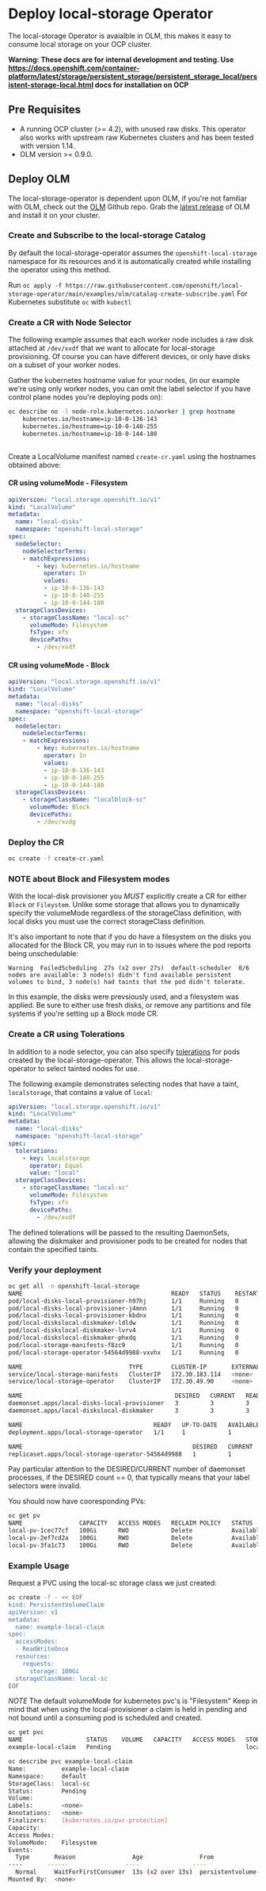 # Deploy local-storage Operator

The local-storage Operator is avaialble in OLM, this makes it easy to consume local storage on your OCP cluster.

**Warning: These docs are for internal development and testing. Use https://docs.openshift.com/container-platform/latest/storage/persistent_storage/persistent_storage_local/persistent-storage-local.html docs for installation on OCP**

## Pre Requisites

* A running OCP cluster (>= 4.2), with unused raw disks.  This operator also works with upstream raw Kubernetes clusters
  and has been tested with version 1.14.
* OLM version >= 0.9.0.

## Deploy OLM

The local-storage-operator is dependent upon OLM, if you're not familiar with OLM, check out the [OLM](https://github.com/operator-framework/operator-lifecycle-manager)
Github repo.  Grab the [latest release](https://github.com/operator-framework/operator-lifecycle-manager/releases) of OLM and install it on your cluster. 

### Create and Subscribe to the local-storage Catalog

By default the local-storage-operator assumes the `openshift-local-storage` namespace for its resources and it is automatically created while installing
the operator using this method.


Run
`oc apply -f https://raw.githubusercontent.com/openshift/local-storage-operator/main/examples/olm/catalog-create-subscribe.yaml`
For Kubernetes substitute `oc` with `kubectl`

### Create a CR with Node Selector

The following example assumes that each worker node includes a raw disk attached at ``/dev/xvdf`` that we want to allocate for local-storage provisioning.  Of course you can have different devices, or only have disks on a subset of your worker nodes.

Gather the kubernetes hostname value for your nodes, (in our example we're using only worker nodes, you can omit the label selector if you have control plane nodes you're deploying pods on):

```bash
oc describe no -l node-role.kubernetes.io/worker | grep hostname
	kubernetes.io/hostname=ip-10-0-136-143
	kubernetes.io/hostname=ip-10-0-140-255
	kubernetes.io/hostname=ip-10-0-144-180
	
```

Create a LocalVolume manifest named ``create-cr.yaml`` using the hostnames obtained above:

#### CR using volumeMode - Filesystem

```yaml
apiVersion: "local.storage.openshift.io/v1"
kind: "LocalVolume"
metadata:
  name: "local-disks"
  namespace: "openshift-local-storage"
spec:
  nodeSelector:
    nodeSelectorTerms:
    - matchExpressions:
        - key: kubernetes.io/hostname
          operator: In
          values:
          - ip-10-0-136-143
          - ip-10-0-140-255
          - ip-10-0-144-180
  storageClassDevices:
    - storageClassName: "local-sc"
      volumeMode: Filesystem
      fsType: xfs
      devicePaths:
        - /dev/xvdf
```

#### CR using volumeMode - Block

```yaml
apiVersion: "local.storage.openshift.io/v1"
kind: "LocalVolume"
metadata:
  name: "local-disks"
  namespace: "openshift-local-storage"
spec:
  nodeSelector:
    nodeSelectorTerms:
    - matchExpressions:
        - key: kubernetes.io/hostname
          operator: In
          values:
          - ip-10-0-136-143
          - ip-10-0-140-255
          - ip-10-0-144-180
  storageClassDevices:
    - storageClassName: "localblock-sc"
      volumeMode: Block 
      devicePaths:
        - /dev/xvdg
```

### Deploy the CR

```bash
oc create -f create-cr.yaml
```

### NOTE about Block and Filesystem modes

With the local-disk provisioner you *MUST* explicitly create a CR for either `Block` or `Fileystem`. 
Unlike some storage that allows you to dynamically specify the volumeMode regardless of the 
storageClass definition, with local disks you must use the correct storageClass definition.

It's also important to note that if you do have a filesystem on the disks you allocated for
the Block CR, you may run in to issues where the pod reports being unschedulable:

``Warning  FailedScheduling  27s (x2 over 27s)  default-scheduler  0/6 nodes are available: 3 node(s) didn't find available persistent volumes to bind, 3 node(s) had taints that the pod didn't tolerate.``

In this example, the disks were prevsiously used, and a filesystem was applied.  Be sure to either use fresh disks, or remove any partitions and file systems if you're setting up a Block mode CR.

### Create a CR using Tolerations

In addition to a node selector, you can also specify [tolerations](https://docs.openshift.com/container-platform/latest/nodes/scheduling/nodes-scheduler-taints-tolerations.html) 
for pods created by the local-storage-operator. This allows the local-storage-operator to select
tainted nodes for use.

The following example demonstrates selecting nodes that have a taint, `localstorage`, 
that contains a value of `local`:

```yaml
apiVersion: "local.storage.openshift.io/v1"
kind: "LocalVolume"
metadata:
  name: "local-disks"
  namespace: "openshift-local-storage"
spec:
  tolerations:
    - key: localstorage
      operator: Equal
      value: "local"
  storageClassDevices:
    - storageClassName: "local-sc"
      volumeMode: Filesystem
      fsType: xfs
      devicePaths:
        - /dev/xvdf
```

The defined tolerations will be passed to the resulting DaemonSets, allowing the diskmaker and provisioner pods to be created for nodes that contain the specified taints.

### Verify your deployment

```bash
oc get all -n openshift-local-storage
NAME                                          READY   STATUS    RESTARTS   AGE
pod/local-disks-local-provisioner-h97hj       1/1     Running   0          46m
pod/local-disks-local-provisioner-j4mnn       1/1     Running   0          46m
pod/local-disks-local-provisioner-kbdnx       1/1     Running   0          46m
pod/local-diskslocal-diskmaker-ldldw          1/1     Running   0          46m
pod/local-diskslocal-diskmaker-lvrv4          1/1     Running   0          46m
pod/local-diskslocal-diskmaker-phxdq          1/1     Running   0          46m
pod/local-storage-manifests-f8zc9             1/1     Running   0          48m
pod/local-storage-operator-54564d9988-vxvhx   1/1     Running   0          47m

NAME                              TYPE        CLUSTER-IP       EXTERNAL-IP   PORT(S)     AGE
service/local-storage-manifests   ClusterIP   172.30.183.114   <none>        50051/TCP   48m
service/local-storage-operator    ClusterIP   172.30.49.90     <none>        60000/TCP   47m

NAME                                           DESIRED   CURRENT   READY   UP-TO-DATE   AVAILABLE   NODE SELECTOR   AGE
daemonset.apps/local-disks-local-provisioner   3         3         3       3            3           <none>          46m
daemonset.apps/local-diskslocal-diskmaker      3         3         3       3            3           <none>          46m

NAME                                     READY   UP-TO-DATE   AVAILABLE   AGE
deployment.apps/local-storage-operator   1/1     1            1           47m

NAME                                                DESIRED   CURRENT   READY   AGE
replicaset.apps/local-storage-operator-54564d9988   1         1         1       47m
```

Pay particular attention to the DESIRED/CURRENT number of daemonset processes, if the DESIRED count == 0, that typically means that your label selectors were invalid.

You should now have cooresponding PVs:

```bash
oc get pv
NAME                CAPACITY   ACCESS MODES   RECLAIM POLICY   STATUS      CLAIM   STORAGECLASS   REASON   AGE
local-pv-1cec77cf   100Gi      RWO            Delete           Available           local-sc                88m
local-pv-2ef7cd2a   100Gi      RWO            Delete           Available           local-sc                82m
local-pv-3fa1c73    100Gi      RWO            Delete           Available           local-sc                48m
```

### Example Usage

Request a PVC using the local-sc storage class we just created:

```bash
oc create -f - << EOF
kind: PersistentVolumeClaim
apiVersion: v1
metadata:
  name: example-local-claim
spec:
  accessModes:
  - ReadWriteOnce
  resources:
    requests:
      storage: 100Gi 
  storageClassName: local-sc
EOF
```

*NOTE* The default volumeMode for kubernetes pvc's is "Filesystem"
Keep in mind that when using the local-provisioner a claim is held in pending and not bound until a consuming pod is scheduled and created.

```bash
oc get pvc
NAME                  STATUS    VOLUME   CAPACITY   ACCESS MODES   STORAGECLASS   AGE
example-local-claim   Pending                                      local-sc       2s
```
```bash
oc describe pvc example-local-claim
Name:          example-local-claim
Namespace:     default
StorageClass:  local-sc
Status:        Pending
Volume:        
Labels:        <none>
Annotations:   <none>
Finalizers:    [kubernetes.io/pvc-protection]
Capacity:      
Access Modes:  
VolumeMode:    Filesystem
Events:
  Type       Reason                Age                From                         Message
----       ------                ----               ----                         -------
  Normal     WaitForFirstConsumer  13s (x2 over 13s)  persistentvolume-controller  waiting for first consumer to be created before binding
Mounted By:  <none>
```
